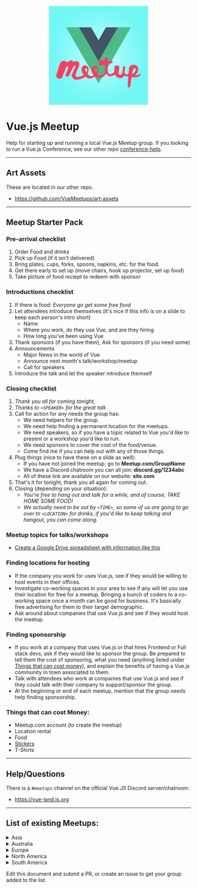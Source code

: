 <p align="center"><img src="https://raw.githubusercontent.com/VueMeetups/art-assets/master/vue-meetup/vue-meetup.png" alt="Vue.js Meetup logo" width="270"></p>

# Vue.js Meetup

Help for starting up and running a local Vue.js Meetup group. If you looking to run a Vue.js Conference, see our other repo [conference-help](https://github.com/VueMeetups/conference-help).


* * *


## Art Assets

These are located in our other repo.

* https://github.com/VueMeetups/art-assets


* * *


## Meetup Starter Pack


### Pre-arrival checklist

1. Order Food and drinks
1. Pick up Food (if it isn't delivered)
1. Bring plates, cups, forks, spoons, napkins, etc. for the food.
1. Get there early to set up (move chairs, hook up projector, set up food)
1. Take picture of food reciept to redeem with sponsor


### Introductions checklist

1. If there is food: *Everyone go get some free food*
1. Let attendees introduce themselves (it's nice if this info is on a slide to keep each person's intro short)
   * Name
   * Where you work, do they use Vue, and are they hiring
   * How long you've been using Vue
1. Thank sponsors (if you have them), Ask for sponsors (if you need some)
1. Announcements
   * Major News in the world of Vue
   * Announce next month's talk/workshop/meetup
   * Call for speakers
1. Introduce the talk and let the speaker introduce themself


### Closing checklist

1. *Thank you all for coming tonight,*
1. *Thanks to `<SPEAKER>` for the great talk*
1. Call for action for any needs the group has:
   * We need helpers for the group.
   * We need help finding a permanent location for the meetups.
   * We need speakers, so if you have a topic related to Vue you'd like to present or a workshop you'd like to run.
   * We need sponsors to cover the cost of the food/venue.
   * Come find me if you can help out with any of those things.
1. Plug things (nice to have these on a slide as well):
   * If you have not joined the meetup, go to **Meetup.com/GroupName**
   * We have a Discord chatroom you can all join: **discord.gg/1234abc**
   * All of these link are available on our website: **site.com**
1. That's it for tonight, thank you all again for coming out.
1. Closing (depending on your situation):
   * *You're free to hang out and talk for a while, and of course, TAKE HOME SOME FOOD!*
   * *We actually need to be out by `<TIME>`, so some of us are going to go over to `<LOCATION>` for drinks, if you'd like to keep talking and hangout, you can come along.*


### Meetup topics for talks/workshops

* [Create a Google Drive spreadsheet with information like this](https://jsfiddle.net/0qdb6a5d)


### Finding locations for hosting

* If the company you work for uses Vue.js, see if they would be willing to host events in their offices.
* Investigate co-working spaces in your area to see if any will let you use their location for free for a meetup. Bringing a bunch of coders to a co-working space once a month can be good for business. It's basically free advertising for them to their target demographic.
* Ask around about companies that use Vue.js and see if they would host the meetup.


### Finding sponsorship

* If you work at a company that uses Vue.js or that hires Frontend or Full stack devs, ask if they would like to sponsor the group. Be prepared to tell them the cost of sponsoring, what you need (anything listed under [Things that can cost money](#things-that-can-cost-money)), and explain the benefits of having a Vue.js community in town associated to them.
* Talk with attendees who work at companies that use Vue.js and see if they could talk with their company to support/sponsor the group.
* At the beginning or end of each meetup, mention that the group needs help finding sponsorship.


### Things that can cost Money:

* Meetup.com account (to create the meetup)
* Location rental
* Food
* [Stickers](https://jsfiddle.net/zL4c12gw/4)
* T-Shirts


* * *


## Help/Questions

There is a `#meetups` channel on the official Vue.JS Discord server/chatroom:

* https://vue-land.js.org


* * *


## List of existing Meetups:

<details>
  <summary>Asia</summary>
  <ul>
    <li>India
      <ul>
        <li>Bangalore - <a href="https://meetup.com/vue-bangalore">Vue Bangalore | VueBLR</a></li>
      </ul>
    </li>
    <li>Malaysia
      <ul>
        <li>Singapore - <a href="https://meetup.com/Vue-JS-Singapore">Vue JS Singapore</a></li>
      </ul>
    </li>
  </ul>
</details>
<details>
  <summary>Australia</summary>
  <ul>
    <li>New South Wales
      <ul>
        <li>Sydney - <a href="https://meetup.com/vue-sydney">Vue Sydney</a></li>
      </ul>
    </li>
    <li>Victoria
      <ul>
        <li>Melbourne - <a href="https://meetup.com/Vuers-in-Melbourne">Vuers in Melbourne</a></li>
        <li>Melbourne - <a href="https://meetup.com/vuejs-melbourne">Melbourne Vue.js Meetup</a></li>
      </ul>
    </li>
  </ul>
</details>
<details>
  <summary>Europe</summary>
  <ul>
    <li>Austria
      <ul>
        <li>Vienna - <a href="https://meetup.com/Vue-js-Vienna">Vue.js Vienna</a></li>
      </ul>
    </li>
    <li>France
      <ul>
        <li>Paris - <a href="https://meetup.com/Vuejs-Paris">Vue.js Paris</a></li>
      </ul>
    </li>
    <li>Germany
      <ul>
        <li>Berlin - <a href="https://meetup.com/Vue-js-Berlin">Vue.js // Berlin</a></li>
        <li>Hamburg - <a href="https://meetup.com/Hamburg-Vue-js-Meetup">Hamburg Vue.js Meetup</a></li>
        <li>München - <a href="https://meetup.com/Vue-js-Munich">Vue.js Munich</a></li>
        <li>Nürnberg - <a href="https://meetup.com/vue-nfe">Vue.js // Nürnberg, Fürth, Erlangen</a></li>
      </ul>
    </li>
    <li>Hungary
      <ul>
        <li>Budapest - <a href="https://meetup.com/Vue-js-Budapest">Vue.js Budapest</a></li>
      </ul>
    </li>
    <li>Ireland
      <ul>
        <li>Dublin - <a href="https://meetup.com/vuejs-ireland">Vue.js Ireland</a></li>
      </ul>
    </li>
    <li>Norway
      <ul>
        <li>Oslo - <a href="https://www.meetup.com/VueJS-Oslo/">VueJS Oslo</a></li>
      </ul>
    </li>
    <li>Netherlands
      <ul>
        <li>Amsterdam - <a href="https://meetup.com/VueJSMeetupAmsterdam">VueJS Meetup Amsterdam</a></li>
        <li>Amsterdam - <a href="https://meetup.com/VueJS-Amsterdam">VueJS Amsterdam</a></li>
      </ul>
    </li>
    <li>Russia
      <ul>
        <li>Moscow - <a href="https://meetup.com/vue-js-moscow">Moscow Vue.js Meetup</a></li>
      </ul>
    </li>
    <li>Slovenia
      <ul>
        <li>Ljubljana - <a href="https://meetup.com/vue-slovenia">Vue.js Slovenia</a></li>
      </ul>
    </li>
    <li>Sweden
      <ul>
        <li>Stockholm - <a href="https://meetup.com/Stockholm-Vue-js-Meetup">Stockholm Vue.js Meetup</a></li>
      </ul>
    </li>
    <li>Switzerland
      <ul>
        <li>Zürich - <a href="https://meetup.com/Vue-Zurich">Vue.js Zurich</a></li>
      </ul>
    </li>
    <li>Ukraine
      <ul>
        <li>Kyiv - <a href="https://meetup.com/Kyiv-Vue-js-Meetup">Kyiv Vue.js Meetup</a></li>
      </ul>
    </li>
    <li>United Kingdom
      <ul>
        <li>London - <a href="https://meetup.com/London-Vue-js-Meetup">London VueJS Meetup</a></li>
        <li>London - <a href="https://meetup.com/london-vue-user-group">London Vue User Group</a></li>
      </ul>
    </li>
  </ul>
</details>
<details>
  <summary>North America</summary>
  <ul>
    <li>Mexico
      <ul>
        <li>Monterrey - <a href="https://meetup.com/Vue-js">Vue.js</a></li>
      </ul>
    </li>
    <li>United States
      <ul>
        <li>California
          <ul>
            <li>San Diego - <a href="https://meetup.com/San-Diego-VueJS-Meetup">San Diego VueJS Meetup</a></li>
            <li>San Francisco - <a href="https://meetup.com/vue-sf">Vue.sf</a></li>
            <li>San Francisco - <a href="https://meetup.com/VuejsSF">San Francisco Vue.js Meetup</a></li>
          </ul>
        </li>
        <li>Colorado
          <ul>
            <li>Denver - <a href="https://meetup.com/Denver-Vue-js-Meetup">Denver Vue.js Meetup</a></li>
          </ul>
        </li>
        <li>Georgia
          <ul>
            <li>Atlanta - <a href="https://meetup.com/Atlanta-Vue-js-Meetup">Atlanta Vue.js Meetup</a></li>
          </ul>
        </li>
        <li>Illinois
          <ul>
            <li>Chicago - <a href="https://www.meetup.com/Chicago-Vue-js">Chicago Vue.js</a></li>
          </ul>
        </li>
        <li>Indiana
          <ul>
            <li>Indianapolis - <a href="https://meetup.com/vuejsindy">Vue.js Indy</a></li>
          </ul>
        </li>
        <li>New York
          <ul>
            <li>New York City - <a href="https://meetup.com/vueJsNYC">VueNYC</a></li>
          </ul>
        </li>
        <li>Oregon
          <ul>
            <li>Portland - <a href="https://meetup.com/Vue-js-Study-Group">Vue.js Study Group</a></li>
          </ul>
        </li>
        <li>Texas
          <ul>
            <li>San Antonio - <a href="https://meetup.com/meetup-group-mltMsxBD">VueSA</a></li>
          </ul>
        </li>
        <li>Utah
          <ul>
            <li>Salt Lake City - <a href="https://meetup.com/utah-vue">Utah Vue.js Meetup</a></li>
          </ul>
        </li>
        <li>Washington D.C.
          <ul>
            <li><a href="https://meetup.com/Vue-DC">Vue DC</a></li>
          </ul>
        </li>
      </ul>
    </li>
  </ul>
</details>
<details>
  <summary>South America</summary>
  <ul>
    <li>Brazil
      <ul>
        <li>Belo Horizonte - <a href="https://meetup.com/Vuejs-at-BH">Vue.js @ Belo Horizonte</a></li>
        <li>Florianópolis - <a href="https://meetup.com/floripa-vuejs">Vue.js Floripa</a></li>
        <li>Rio de Janeiro - <a href="https://meetup.com/Vue-js-in-Rio">Vue.js in Rio</a></li>
      </ul>
    </li>
    <li>Colombia
      <ul>
        <li>Bogotá - <a href="https://meetup.com/Bogota-Vue-js-Meetup">Bogotá Vue.js Meetup</a></li>
      </ul>
    </li>
  </ul>
</details>


Edit this document and submit a PR, or create an issue to get your group added to the list.
